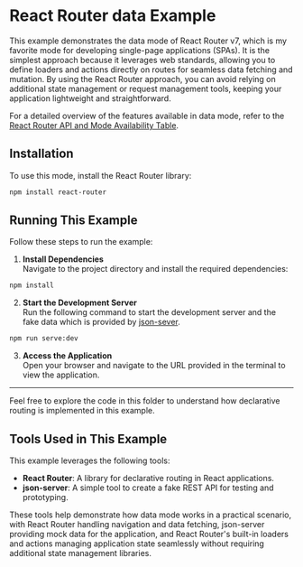 # React Router data Example

This example demonstrates the data mode of React Router v7, which is my favorite mode for developing single-page applications (SPAs). It is the simplest approach because it leverages web standards, allowing you to define loaders and actions directly on routes for seamless data fetching and mutation. By using the React Router approach, you can avoid relying on additional state management or request management tools, keeping your application lightweight and straightforward.

For a detailed overview of the features available in data mode, refer to the [React Router API and Mode Availability Table](https://reactrouter.com/start/modes#api--mode-availability-table).

## Installation

To use this mode, install the React Router library:

```bash
npm install react-router
```

## Running This Example

Follow these steps to run the example:

1. **Install Dependencies**  
  Navigate to the project directory and install the required dependencies:

  ```bash
  npm install
  ```

2. **Start the Development Server**  
  Run the following command to start the development server and the fake data which is provided by [json-sever](https://www.npmjs.com/package/json-server).

  ```bash
  npm run serve:dev
  ```

3. **Access the Application**  
  Open your browser and navigate to the URL provided in the terminal to view the application.

---

Feel free to explore the code in this folder to understand how declarative routing is implemented in this example.
## Tools Used in This Example

This example leverages the following tools:

- **React Router**: A library for declarative routing in React applications.
- **json-server**: A simple tool to create a fake REST API for testing and prototyping.

These tools help demonstrate how data mode works in a practical scenario, with React Router handling navigation and data fetching, json-server providing mock data for the application, and React Router's built-in loaders and actions managing application state seamlessly without requiring additional state management libraries.

